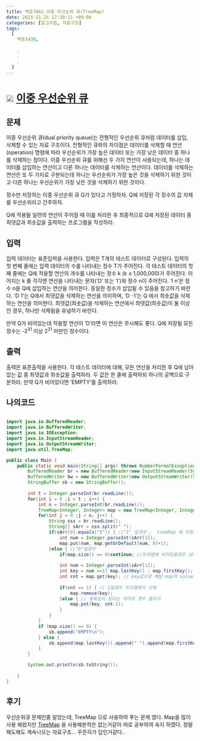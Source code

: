 ```yaml
---
title: 백준7662_이중 우선순위 큐(TreeMap)
date: 2023-11-25 17:30:11 +09:00
categories: [알고리즘, 자료구조]
tags:
  [
    백준5430,
    
    .
    .
    .
  ]
---
```


# <img width="20px"  src="https://d2gd6pc034wcta.cloudfront.net/tier/12.svg" class="solvedac-tier"> [이중 우선순위 큐](https://www.acmicpc.net/problem/7662) 



## 문제
<p>이중 우선순위 큐(dual priority queue)는 전형적인 우선순위 큐처럼 데이터를 삽입, 삭제할 수 있는 자료 구조이다. 전형적인 큐와의 차이점은 데이터를 삭제할 때 연산(operation) 명령에 따라 우선순위가 가장 높은 데이터 또는 가장 낮은 데이터 중 하나를 삭제하는 점이다. 이중 우선순위 큐를 위해선 두 가지 연산이 사용되는데, 하나는 데이터를 삽입하는 연산이고 다른 하나는 데이터를 삭제하는 연산이다. 데이터를 삭제하는 연산은 또 두 가지로 구분되는데 하나는 우선순위가 가장 높은 것을 삭제하기 위한 것이고 다른 하나는 우선순위가 가장 낮은 것을 삭제하기 위한 것이다. </p>

<p>정수만 저장하는 이중 우선순위 큐 Q가 있다고 가정하자. Q에 저장된 각 정수의 값 자체를 우선순위라고 간주하자. </p>

<p>Q에 적용될 일련의 연산이 주어질 때 이를 처리한 후 최종적으로 Q에 저장된 데이터 중 최댓값과 최솟값을 출력하는 프로그램을 작성하라.</p>

## 입력
<p>입력 데이터는 표준입력을 사용한다. 입력은 T개의 테스트 데이터로 구성된다. 입력의 첫 번째 줄에는 입력 데이터의 수를 나타내는 정수 T가 주어진다. 각 테스트 데이터의 첫째 줄에는 Q에 적용할 연산의 개수를 나타내는 정수 k (k ≤ 1,000,000)가 주어진다. 이어지는 k 줄 각각엔 연산을 나타내는 문자(‘D’ 또는 ‘I’)와 정수 n이 주어진다. ‘I n’은 정수 n을 Q에 삽입하는 연산을 의미한다. 동일한 정수가 삽입될 수 있음을 참고하기 바란다. ‘D 1’는 Q에서 최댓값을 삭제하는 연산을 의미하며, ‘D -1’는 Q 에서 최솟값을 삭제하는 연산을 의미한다. 최댓값(최솟값)을 삭제하는 연산에서 최댓값(최솟값)이 둘 이상인 경우, 하나만 삭제됨을 유념하기 바란다.</p>

<p>만약 Q가 비어있는데 적용할 연산이 ‘D’라면 이 연산은 무시해도 좋다. Q에 저장될 모든 정수는 -2<sup>31</sup> 이상 2<sup>31</sup> 미만인 정수이다. </p>

## 출력
<p>출력은 표준출력을 사용한다. 각 테스트 데이터에 대해, 모든 연산을 처리한 후 Q에 남아 있는 값 중 최댓값과 최솟값을 출력하라. 두 값은 한 줄에 출력하되 하나의 공백으로 구분하라. 만약 Q가 비어있다면 ‘EMPTY’를 출력하라.</p>


## 나의코드
```java

import java.io.BufferedReader;
import java.io.BufferedWriter;
import java.io.IOException;
import java.io.InputStreamReader;
import java.io.OutputStreamWriter;
import java.util.TreeMap;

public class Main {
	public static void main(String[] args) throws NumberFormatException, IOException {
		BufferedReader br = new BufferedReader(new InputStreamReader(System.in));
		BufferedWriter bw = new BufferedWriter(new OutputStreamWriter(System.out));
		StringBuffer sb = new StringBuffer();
		
		int t = Integer.parseInt(br.readLine());
		for(int i = 0 ;i < t ; i++) {
			int n = Integer.parseInt(br.readLine());
			TreeMap<Integer, Integer> map = new TreeMap<Integer, Integer>(); //트리맵 자료구조에서 lastKey, Firstkey 함수가있어 사용 
			for(int j = 0 ;j < n; j++) {
				String sss = br.readLine();
				String[] sArr = sss.split(" ");
				if(sArr[0].equals("I")) { //"I" 일경우 ,  treeMap 에 저장하는데, 중복값이 들어갈수 있으므로 getOrDefault 사용
					int num = Integer.parseInt(sArr[1]);
					map.put(num, map.getOrDefault(num, 0)+1);
				}else { //"D"일경우
					if(map.size() == 0)continue; //트리맵에 비어있을경우 넘어감
					
					int num = Integer.parseInt(sArr[1]); 
					int key = num ==1? map.lastKey() : map.firstKey(); //1일경우에는 최댓값, -1일경우에는 최솟값으로 key에 저장
					int cnt = map.get(key); // key값으로 해당 map의 values 값 저장
					
					if(cnt == 1) { // 1일경우 트리맵에서 삭제 
						map.remove(key); 
					}else { // 중복값이 있다는 의미로 갯수 줄이기
						map.put(key, cnt-1);
					}
				}
			}
			if (map.size() == 0) {
				sb.append("EMPTY\n");
			} else {
				sb.append(map.lastKey()).append(" ").append(map.firstKey()).append("\n");
			}
		}

		System.out.println(sb.toString());
		
	}
}
```

## 후기
우선순위큐 문제인줄 알았는데, TreeMap 으로 사용하여 푸는 문제 였다. Map을 많이 사용 해왔지만 [TreeMap](../TreeMap) 을 사용해본적은 없는거같아 따로 공부하여 숙지 하였다. 정말 해도해도 계속나오는 자료구조... 꾸준히가 답인거같다..
